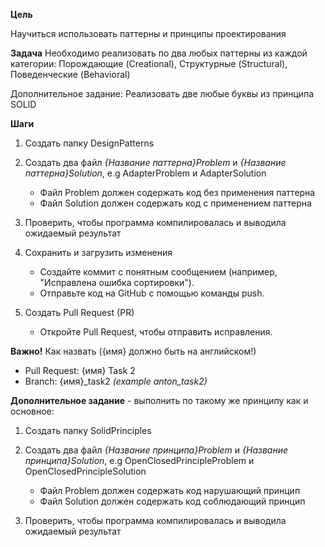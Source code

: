 **Цель**

Научиться использовать паттерны и принципы проектирования

**Задача**
Необходимо реализовать по два любых паттерны из каждой категории: Порождающие (Creational), Структурные (Structural), Поведенческие (Behavioral)

Дополнительное задание: Реализовать две любые буквы из принципа SOLID

**Шаги**

1. Создать папку DesignPatterns
2. Создать два файл _{Название паттерна}Problem_ и _{Название паттерна}Solution_, e.g AdapterProblem и AdapterSolution

   - Файл Problem должен содержать код без применения паттерна
   - Файл Solution должен содержать код с применением паттерна

3. Проверить, чтобы программа компилировалась и выводила ожидаемый результат
4. Сохранить и загрузить изменения

   - Создайте коммит с понятным сообщением (например, "Исправлена ошибка сортировки").
   - Отправьте код на GitHub с помощью команды push.

5. Создать Pull Request (PR)
   - Откройте Pull Request, чтобы отправить исправления.

**Важно!** Как назвать ({имя} должно быть на английском!)

- Pull Request: {имя} Task 2
- Branch: {имя}\_task2 _(example anton_task2)_

**Дополнительное задание** - выполнить по такому же принципу как и основное:

1. Создать папку SolidPrinciples
2. Создать два файл _{Название принципа}Problem_ и _{Название принципа}Solution_, e.g OpenClosedPrincipleProblem и OpenClosedPrincipleSolution

   - Файл Problem должен содержать код нарушающий принцип
   - Файл Solution должен содержать код соблюдающий принцип

3. Проверить, чтобы программа компилировалась и выводила ожидаемый результат
